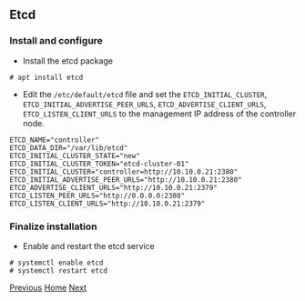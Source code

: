 ## Etcd
### Install and configure
- Install the etcd package
```
# apt install etcd
```

- Edit the ```/etc/default/etcd``` file and set the ```ETCD_INITIAL_CLUSTER```, ```ETCD_INITIAL_ADVERTISE_PEER_URLS```, ```ETCD_ADVERTISE_CLIENT_URLS```, ```ETCD_LISTEN_CLIENT_URLS``` to the management IP address of the controller node.

```
ETCD_NAME="controller"
ETCD_DATA_DIR="/var/lib/etcd"
ETCD_INITIAL_CLUSTER_STATE="new"
ETCD_INITIAL_CLUSTER_TOKEN="etcd-cluster-01"
ETCD_INITIAL_CLUSTER="controller=http://10.10.0.21:2380"
ETCD_INITIAL_ADVERTISE_PEER_URLS="http://10.10.0.21:2380"
ETCD_ADVERTISE_CLIENT_URLS="http://10.10.0.21:2379"
ETCD_LISTEN_PEER_URLS="http://0.0.0.0:2380"
ETCD_LISTEN_CLIENT_URLS="http://10.10.0.21:2379"
```

### Finalize installation
- Enable and restart the etcd service
```
# systemctl enable etcd
# systemctl restart etcd
```

[Previous](https://github.com/kukkalli/OpenStack/blob/master/environment-setup/memcached.md#memcached)
[Home](https://github.com/kukkalli/OpenStack#environment-setup)
[Next](https://github.com/kukkalli/OpenStack#install-openstack-services)